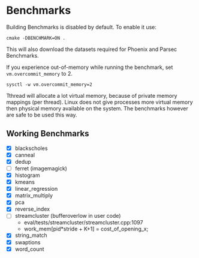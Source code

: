 # Benchmarks

Building Benchmarks is disabled by default.
To enable it use:

```
cmake -DBENCHMARK=ON .
```

This will also download the datasets required for Phoenix and Parsec Benchmarks.

If you experience out-of-memory while running the benchmark, set `vm.overcommit_memory` to 2.

```
sysctl -w vm.overcommit_memory=2
```

Tthread will allocate a lot virtual memory, because of private memory mappings (per thread).
Linux does not give processes more virtual memory then physical memory available on the system.
The benchmarks however are safe to be used this way.

## Working Benchmarks

- [x] blackscholes
- [x] canneal
- [x] dedup
- [ ] ferret (imagemagick)
- [x] histogram
- [x] kmeans
- [x] linear_regression
- [x] matrix_multiply
- [x] pca
- [x] reverse_index
- [ ] streamcluster (bufferoverlow in user code)
    - eval/tests/streamcluster/streamcluster.cpp:1097
    - work_mem[pid*stride + K+1] = cost_of_opening_x;
- [x] string_match
- [x] swaptions
- [x] word_count
